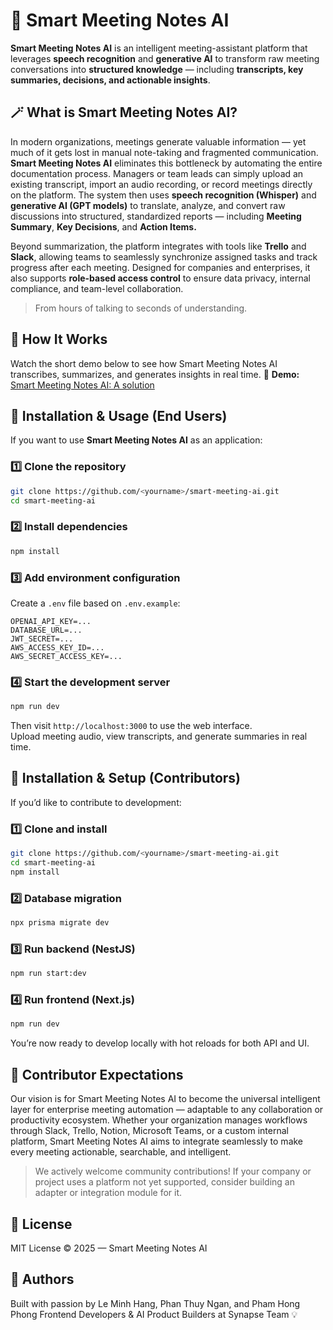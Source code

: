 # 🧠 Smart Meeting Notes AI

**Smart Meeting Notes AI** is an intelligent meeting-assistant platform that leverages **speech recognition** and **generative AI** to transform raw meeting conversations into **structured knowledge** — including **transcripts, key summaries, decisions, and actionable insights**.


## 🪄 What is Smart Meeting Notes AI?

In modern organizations, meetings generate valuable information — yet much of it gets lost in manual note-taking and fragmented communication. **Smart Meeting Notes AI** eliminates this bottleneck by automating the entire documentation process.
Managers or team leads can simply upload an existing transcript, import an audio recording, or record meetings directly on the platform. The system then uses **speech recognition (Whisper)** and **generative AI (GPT models)** to translate, analyze, and convert raw discussions into structured, standardized reports — including **Meeting Summary**, **Key Decisions**, and **Action Items.**

Beyond summarization, the platform integrates with tools like **Trello** and **Slack**, allowing teams to seamlessly synchronize assigned tasks and track progress after each meeting. Designed for companies and enterprises, it also supports **role-based access control** to ensure data privacy, internal compliance, and team-level collaboration.

> From hours of talking to seconds of understanding.


## 🧩 How It Works

Watch the short demo below to see how Smart Meeting Notes AI transcribes, summarizes, and generates insights in real time.
🎥 **Demo:** [Smart Meeting Notes AI: A solution](#)


## 🚀 Installation & Usage (End Users)

If you want to use **Smart Meeting Notes AI** as an application:

### 1️⃣ Clone the repository
```bash
git clone https://github.com/<yourname>/smart-meeting-ai.git
cd smart-meeting-ai
```

### 2️⃣ Install dependencies
```bash
npm install
```

### 3️⃣ Add environment configuration
Create a `.env` file based on `.env.example`:
```
OPENAI_API_KEY=...
DATABASE_URL=...
JWT_SECRET=...
AWS_ACCESS_KEY_ID=...
AWS_SECRET_ACCESS_KEY=...
```

### 4️⃣ Start the development server
```bash
npm run dev
```

Then visit `http://localhost:3000` to use the web interface.  
Upload meeting audio, view transcripts, and generate summaries in real time.


## 🧰 Installation & Setup (Contributors)

If you’d like to contribute to development:

### 1️⃣ Clone and install
```bash
git clone https://github.com/<yourname>/smart-meeting-ai.git
cd smart-meeting-ai
npm install
```

### 2️⃣ Database migration
```bash
npx prisma migrate dev
```

### 3️⃣ Run backend (NestJS)
```bash
npm run start:dev
```

### 4️⃣ Run frontend (Next.js)
```bash
npm run dev
```

You’re now ready to develop locally with hot reloads for both API and UI.


## 🤝 Contributor Expectations

Our vision is for Smart Meeting Notes AI to become the universal intelligent layer for enterprise meeting automation — adaptable to any collaboration or productivity ecosystem.
Whether your organization manages workflows through Slack, Trello, Notion, Microsoft Teams, or a custom internal platform, Smart Meeting Notes AI aims to integrate seamlessly to make every meeting actionable, searchable, and intelligent.

> We actively welcome community contributions!
If your company or project uses a platform not yet supported, consider building an adapter or integration module for it.


## 📄 License
MIT License © 2025 — Smart Meeting Notes AI


## 🧠 Authors
Built with passion by Le Minh Hang, Phan Thuy Ngan, and Pham Hong Phong 
Frontend Developers & AI Product Builders at Synapse Team 💡

